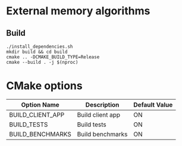 # External memory algorithms

## Build
```
./install_dependencies.sh
mkdir build && cd build
cmake .. -DCMAKE_BUILD_TYPE=Release
cmake --build . -j $(nproc)
```

# CMake options
| Option Name       | Description            | Default Value |
|-------------------|------------------------|---------------|
| BUILD_CLIENT_APP  | Build client app       |ON             |
| BUILD_TESTS       | Build tests            | ON            |
| BUILD_BENCHMARKS  | Build benchmarks       | ON            |

